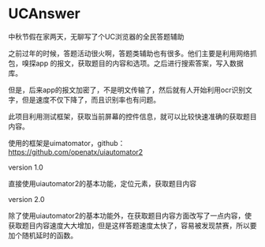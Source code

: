 # UCAnswer
中秋节假在家两天，无聊写了个UC浏览器的全民答题辅助

之前过年的时候，答题活动很火啊，答题类辅助也有很多。他们主要是利用网络抓包，嗅探app 的报文，获取题目的内容和选项。之后进行搜索答案，写入数据库。

但是，后来app的报文加密了，不是明文传输了，然后就有人开始利用ocr识别文字，但是速度不仅下降了，而且识别率也有问题。

此项目利用测试框架，获取当前屏幕的控件信息，就可以比较快速准确的获取题目内容。

使用的框架是uimatomator，github：https://github.com/openatx/uiautomator2

version 1.0

直接使用uiautomator2的基本功能，定位元素，获取题目内容

version 2.0

除了使用uiautomator2的基本功能外，在获取题目内容方面改写了一点内容，使获取题目内容速度大大增加，但是这样答题速度太快了，容易被发现禁赛，所以要加个随机延时的函数。
